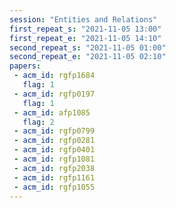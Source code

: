 ```yaml
---
session: "Entities and Relations"
first_repeat_s: "2021-11-05 13:00" 
first_repeat_e: "2021-11-05 14:10" 
second_repeat_s: "2021-11-05 01:00" 
second_repeat_e: "2021-11-05 02:10"
papers:
 - acm_id: rgfp1684
   flag: 1
 - acm_id: rgfp0197
   flag: 1
 - acm_id: afp1085
   flag: 2
 - acm_id: rgfp0799
 - acm_id: rgfp0281
 - acm_id: rgfp0401
 - acm_id: rgfp1081
 - acm_id: rgfp2038
 - acm_id: rgfp1161
 - acm_id: rgfp1055
---
```


